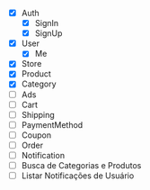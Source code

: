 - [x] Auth
  - [x] SignIn
  - [x] SignUp
- [x] User
  - [x] Me
- [x] Store
- [x] Product
- [x] Category
- [ ] Ads
- [ ] Cart
- [ ] Shipping
- [ ] PaymentMethod
- [ ] Coupon
- [ ] Order
- [ ] Notification
- [ ] Busca de Categorias e Produtos
- [ ] Listar Notificações de Usuário
